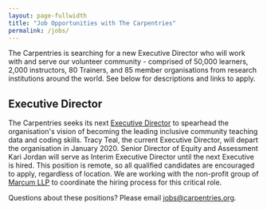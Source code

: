 ```yaml
---
layout: page-fullwidth
title: "Job Opportunities with The Carpentries"
permalink: /jobs/
---
```


The Carpentries is searching for a new Executive Director who will work with and serve our volunteer community - comprised of 50,000 learners, 2,000 instructors, 80 Trainers,
and 85 member organisations from research institutions around the world. See below for descriptions and links to apply.

## Executive Director
The Carpentries seeks its next [Executive Director](http://www.marcumllp.com/executive-search/executive-director-the-carpentries) to spearhead the organisation's vision of becoming the leading inclusive community teaching data and coding skills. Tracy Teal, the current Executive Director, will depart the organisation in January 2020. Senior Director of Equity and Assessment Kari Jordan will serve as Interim Executive Director until the next Executive is hired. This position is remote, so all qualified candidates are encouraged to apply, regardless of location. We are working with the non-profit group of [Marcum LLP](http://www.marcumllp.com/) to coordinate the hiring process for this critical role. 

Questions about these positions? Please email [jobs@carpentries.org](mailto:jobs@carpentries.org).
